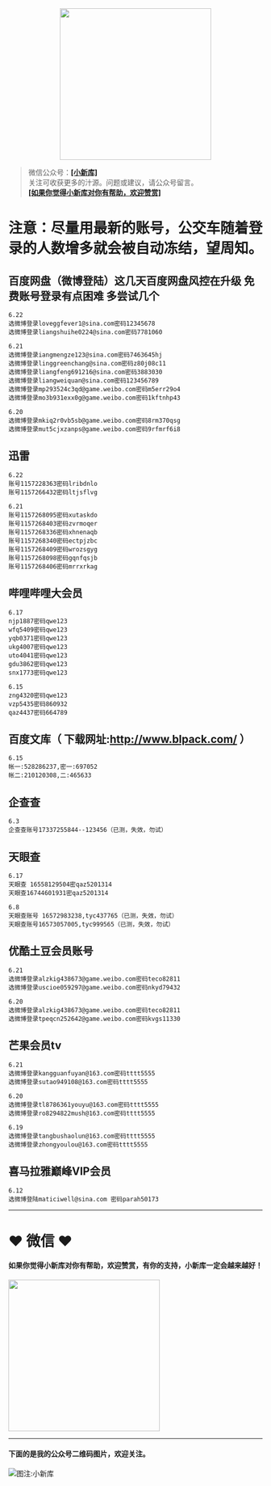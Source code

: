 <div align="center">
<a href="https://xiaoxinku.ys168.com">
<img width="300" src="https://s1.ax1x.com/2020/05/26/tiwdl8.gif"/>
</a>
</div>


>微信公众号：**<a href="#jump_1">[小新库]</a>**  
关注可收获更多的汁源。问题或建议，请公众号留言。  
**<a href="#jump_1">[如果你觉得小新库对你有帮助，欢迎赞赏]</a>**

# 注意：尽量用最新的账号，公交车随着登录的人数增多就会被自动冻结，望周知。

## 百度网盘（微博登陆）这几天百度网盘风控在升级 免费账号登录有点困难 多尝试几个

```
6.22
选微博登录loveggfever1@sina.com密码12345678
选微博登录liangshuihe0224@sina.com密码7781060

6.21
选微博登录iangmengze123@sina.com密码7463645hj
选微博登录linggreenchang@sina.com密码z80j08c11
选微博登录liangfeng691216@sina.com密码3883030
选微博登录liangweiquan@sina.com密码123456789
选微博登录mp293524c3qd@game.weibo.com密码m5err29o4
选微博登录mo3b931exx0g@game.weibo.com密码1kftnhp43

6.20
选微博登录mkiq2r0vb5sb@game.weibo.com密码8rm370qsg
选微博登录mut5cjxzanps@game.weibo.com密码9rfmrf6i8

```

## 迅雷

```
6.22
账号1157228363密码lribdnlo
账号1157266432密码ltjsflvg

6.21
账号1157268095密码xutaskdo
账号1157268403密码zvrmoqer
账号1157268336密码xhnenaqb
账号1157268340密码ectpjzbc
账号1157268409密码wrozsgyg
账号1157268098密码gqnfqsjb
账号1157268406密码mrrxrkag

```

## 哔哩哔哩大会员

```
6.17
njp1887密码qwe123
wfq5409密码qwe123
yqb0371密码qwe123
ukg4007密码qwe123
uto4041密码qwe123
gdu3862密码qwe123
snx1773密码qwe123

6.15
zng4320密码qwe123
vzp5435密码860932
qaz4437密码664789

```

## 百度文库（ 下载网址:http://www.blpack.com/ ）

```
6.15
帐一:528286237,密一:697052
帐二:210120308,二:465633

```

## 企查查

```
6.3
企查查账号17337255844--123456（已测，失效，勿试）

```

## 天眼查

```
6.17
天眼查 16558129504密qaz5201314
天眼查16744601931密qaz5201314

6.8
天眼查账号 16572983238,tyc437765（已测，失效，勿试）
天眼查账号16573057005,tyc999565（已测，失效，勿试）

```

## 优酷土豆会员账号

```
6.21
选微博登录alzkig438673@game.weibo.com密码teco82811
选微博登录uscioe059297@game.weibo.com密码nkyd79432

6.20
选微博登录alzkig438673@game.weibo.com密码teco82811
选微博登录tpeqcn252642@game.weibo.com密码kvgs11330

```

## 芒果会员tv

```
6.21
选微博登录kangguanfuyan@163.com密码tttt5555
选微博登录sutao949108@163.com密码tttt5555

6.20
选微博登录tl8786361youyu@163.com密码tttt5555
选微博登录ro8294822mush@163.com密码tttt5555

6.19
选微博登录tangbushaolun@163.com密码tttt5555
选微博登录zhongyoulou@163.com密码tttt5555

```

## 喜马拉雅巅峰VIP会员

```
6.12
选微博登陆maticiwell@sina.com 密码parah50173

```

***

# ❤ 微信 ❤ 

#### 如果你觉得小新库对你有帮助，欢迎赞赏，有你的支持，小新库一定会越来越好！
<div>
<a href="https://s1.ax1x.com/2020/05/26/tiVwse.png">
<img width="300" src="https://camo.githubusercontent.com/be06971baed9105260e0ed5c03746108c30b527f/68747470733a2f2f63646e2e6275796d6561636f666665652e636f6d2f627574746f6e732f64656661756c742d6f72616e67652e706e67"/>
</a>
</div>

<a id="jump_1"></a> 
***
#### 下面的是我的公众号二维码图片，欢迎关注。  
![图注:小新库](https://s1.ax1x.com/2020/05/15/Ysg6dH.jpg) 

